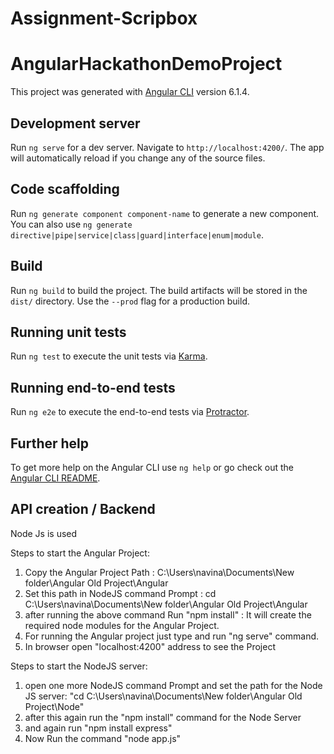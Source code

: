 # Assignment-Scripbox
# AngularHackathonDemoProject

This project was generated with [Angular CLI](https://github.com/angular/angular-cli) version 6.1.4.

## Development server

Run `ng serve` for a dev server. Navigate to `http://localhost:4200/`. The app will automatically reload if you change any of the source files.

## Code scaffolding

Run `ng generate component component-name` to generate a new component. You can also use `ng generate directive|pipe|service|class|guard|interface|enum|module`.

## Build

Run `ng build` to build the project. The build artifacts will be stored in the `dist/` directory. Use the `--prod` flag for a production build.

## Running unit tests

Run `ng test` to execute the unit tests via [Karma](https://karma-runner.github.io).

## Running end-to-end tests

Run `ng e2e` to execute the end-to-end tests via [Protractor](http://www.protractortest.org/).

## Further help

To get more help on the Angular CLI use `ng help` or go check out the [Angular CLI README](https://github.com/angular/angular-cli/blob/master/README.md).


## API creation / Backend 

Node Js is used


Steps to start the Angular Project:

1. Copy the Angular Project Path : C:\Users\navina\Documents\New folder\Angular Old Project\Angular
2. Set this path in NodeJS command Prompt : cd C:\Users\navina\Documents\New folder\Angular Old Project\Angular
3. after running the above command Run "npm install" : It will create the required node modules for the Angular Project.
4. For running the Angular project just type and run "ng serve" command.
5. In browser open "localhost:4200" address to see the Project

Steps to start the NodeJS server:

1. open one more NodeJS command Prompt and set the path for the Node JS server: "cd C:\Users\navina\Documents\New folder\Angular Old Project\Node"
2. after this again run the "npm install" command for the Node Server
3. and again run "npm install express"
4. Now Run the command "node app.js"
